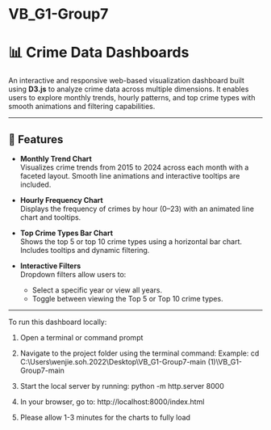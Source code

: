 # VB_G1-Group7

# 📊 Crime Data Dashboards

An interactive and responsive web-based visualization dashboard built using **D3.js** to analyze crime data across multiple dimensions. It enables users to explore monthly trends, hourly patterns, and top crime types with smooth animations and filtering capabilities.

---

## 🌟 Features

- **Monthly Trend Chart**  
  Visualizes crime trends from 2015 to 2024 across each month with a faceted layout. Smooth line animations and interactive tooltips are included.

- **Hourly Frequency Chart**  
  Displays the frequency of crimes by hour (0–23) with an animated line chart and tooltips.

- **Top Crime Types Bar Chart**  
  Shows the top 5 or top 10 crime types using a horizontal bar chart. Includes tooltips and dynamic filtering.

- **Interactive Filters**  
  Dropdown filters allow users to:
  - Select a specific year or view all years.
  - Toggle between viewing the Top 5 or Top 10 crime types.

---

To run this dashboard locally:

1. Open a terminal or command prompt

2. Navigate to the project folder using the terminal command:
   Example: cd C:\Users\wenjie.soh.2022\Desktop\VB_G1-Group7-main (1)\VB_G1-Group7-main

3. Start the local server by running:
   python -m http.server 8000

4. In your browser, go to:
   http://localhost:8000/index.html

5. Please allow 1-3 minutes for the charts to fully load
